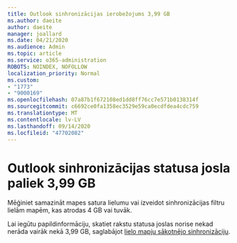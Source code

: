 ```yaml
---
title: Outlook sinhronizācijas ierobežojums 3,99 GB
ms.author: daeite
author: daeite
manager: joallard
ms.date: 04/21/2020
ms.audience: Admin
ms.topic: article
ms.service: o365-administration
ROBOTS: NOINDEX, NOFOLLOW
localization_priority: Normal
ms.custom:
- "1773"
- "9000169"
ms.openlocfilehash: 07a87b1f672108ed1dd8ff76cc7e571b0138314f
ms.sourcegitcommit: c6692ce0fa1358ec3529e59ca0ecdfdea4cdc759
ms.translationtype: MT
ms.contentlocale: lv-LV
ms.lasthandoff: 09/14/2020
ms.locfileid: "47702082"
---
```

# <a name="outlook-sync-status-bar-remains-at-399-gb"></a>Outlook sinhronizācijas statusa josla paliek 3,99 GB

Mēģiniet samazināt mapes satura lielumu vai izveidot sinhronizācijas filtru lielām mapēm, kas atrodas 4 GB vai tuvāk.

Lai iegūtu papildinformāciju, skatiet rakstu statusa joslas norise nekad nerāda vairāk nekā 3,99 GB, saglabājot [lielo mapju sākotnējo sinhronizāciju](https://support.microsoft.com/help/2738323/status-bar-progress-never-shows-more-than-3-99-gb-remaining-on-initial).